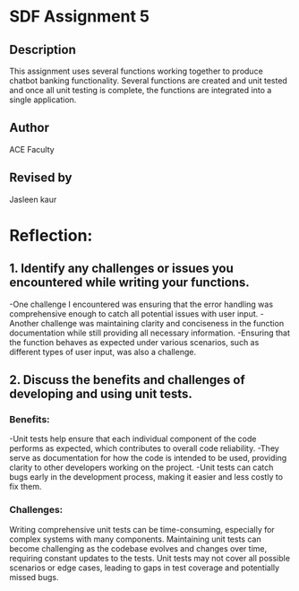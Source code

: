 # SDF Assignment 5

## Description
This assignment uses several functions working together to produce chatbot banking functionality.  Several functions 
are created and unit tested and once all unit testing is 
complete, the functions are integrated into a single application.

## Author
ACE Faculty

## Revised by
Jasleen kaur

# Reflection:
## 1. Identify any challenges or issues you encountered while writing your functions.
-One challenge I encountered was ensuring that the error handling was comprehensive enough to catch all potential issues with user input.
-Another challenge was maintaining clarity and conciseness in the function documentation while still providing all necessary information.
-Ensuring that the function behaves as expected under various scenarios, such as different types of user input, was also a challenge.

## 2. Discuss the benefits and challenges of developing and using unit tests.
### Benefits:

-Unit tests help ensure that each individual component of the code performs as expected, which contributes to overall code reliability.
-They serve as documentation for how the code is intended to be used, providing clarity to other developers working on the project.
-Unit tests can catch bugs early in the development process, making it easier and less costly to fix them.

### Challenges:

Writing comprehensive unit tests can be time-consuming, especially for complex systems with many components.
Maintaining unit tests can become challenging as the codebase evolves and changes over time, requiring constant updates to the tests.
Unit tests may not cover all possible scenarios or edge cases, leading to gaps in test coverage and potentially missed bugs.


 